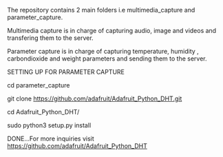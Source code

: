 The repository contains 2 main folders i.e multimedia_capture and parameter_capture.

Multimedia capture is in charge of capturing audio, image and videos and transfering 
them to the server.

Parameter capture is in charge of capturing temperature, humidity , carbondioxide and 
weight parameters and sending them to the server.

SETTING UP FOR PARAMETER CAPTURE

cd parameter_capture

git clone https://github.com/adafruit/Adafruit_Python_DHT.git

cd Adafruit_Python_DHT/

sudo python3 setup.py install

DONE...For more inquiries visit https://github.com/adafruit/Adafruit_Python_DHT




